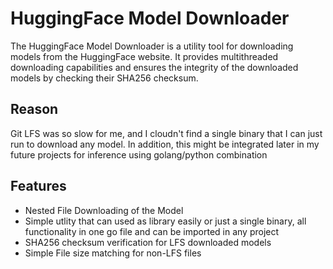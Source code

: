 # HuggingFace Model Downloader

The HuggingFace Model Downloader is a utility tool for downloading models from the HuggingFace website. It provides multithreaded downloading capabilities and ensures the integrity of the downloaded models by checking their SHA256 checksum. 


## Reason

Git LFS was so slow for me, and I cloudn't find a single binary that I can just run to download any model. In addition, this might be integrated later in my future projects for inference using golang/python combination

## Features
- Nested File Downloading of the Model
- Simple utlity that can used as library easily or just a single binary, all functionality in one go file and can be imported in any project
- SHA256 checksum verification for LFS downloaded models
- Simple File size matching for non-LFS files



